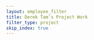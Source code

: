 ```yaml
---
layout: employee_filter
title: Derek Tam’s Project Work
filter_type: project
skip_index: true
---
```

